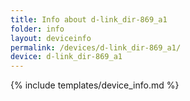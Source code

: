 ```yaml
---
title: Info about d-link_dir-869_a1
folder: info
layout: deviceinfo
permalink: /devices/d-link_dir-869_a1/
device: d-link_dir-869_a1
---
```

{% include templates/device_info.md %}
